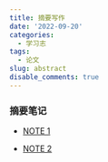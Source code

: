 ```yaml
---
title: 摘要写作
date: '2022-09-20'
categories:
  - 学习志
tags:
  - 论文
slug: abstract
disable_comments: true
---
```



### 摘要笔记

- [NOTE 1](/papers/Qin_essay_1_note.pdf)

- [NOTE 2](/papers/Qin_essay_2_note.pdf)



